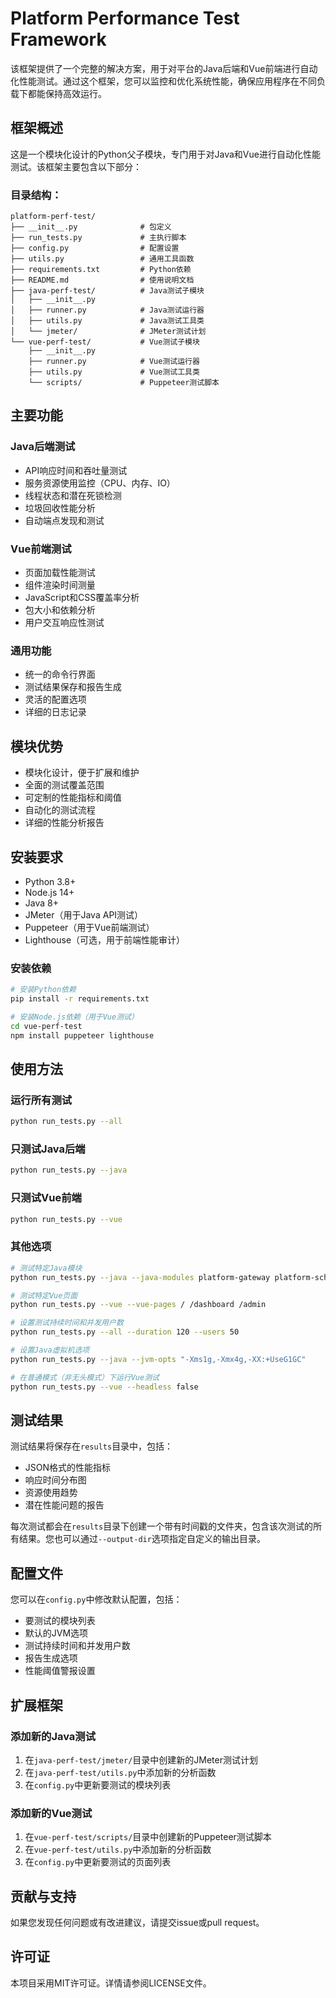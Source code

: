 # Platform Performance Test Framework

该框架提供了一个完整的解决方案，用于对平台的Java后端和Vue前端进行自动化性能测试。通过这个框架，您可以监控和优化系统性能，确保应用程序在不同负载下都能保持高效运行。

## 框架概述

这是一个模块化设计的Python父子模块，专门用于对Java和Vue进行自动化性能测试。该框架主要包含以下部分：

### 目录结构：
```
platform-perf-test/
├── __init__.py              # 包定义
├── run_tests.py             # 主执行脚本
├── config.py                # 配置设置
├── utils.py                 # 通用工具函数
├── requirements.txt         # Python依赖
├── README.md                # 使用说明文档
├── java-perf-test/          # Java测试子模块
│   ├── __init__.py
│   ├── runner.py            # Java测试运行器
│   ├── utils.py             # Java测试工具类
│   └── jmeter/              # JMeter测试计划
└── vue-perf-test/           # Vue测试子模块
    ├── __init__.py
    ├── runner.py            # Vue测试运行器
    ├── utils.py             # Vue测试工具类
    └── scripts/             # Puppeteer测试脚本
```

## 主要功能

### Java后端测试
- API响应时间和吞吐量测试
- 服务资源使用监控（CPU、内存、IO）
- 线程状态和潜在死锁检测
- 垃圾回收性能分析
- 自动端点发现和测试

### Vue前端测试
- 页面加载性能测试
- 组件渲染时间测量
- JavaScript和CSS覆盖率分析
- 包大小和依赖分析
- 用户交互响应性测试

### 通用功能
- 统一的命令行界面
- 测试结果保存和报告生成
- 灵活的配置选项
- 详细的日志记录

## 模块优势
- 模块化设计，便于扩展和维护
- 全面的测试覆盖范围
- 可定制的性能指标和阈值
- 自动化的测试流程
- 详细的性能分析报告

## 安装要求

- Python 3.8+
- Node.js 14+
- Java 8+
- JMeter（用于Java API测试）
- Puppeteer（用于Vue前端测试）
- Lighthouse（可选，用于前端性能审计）

### 安装依赖

```bash
# 安装Python依赖
pip install -r requirements.txt

# 安装Node.js依赖（用于Vue测试）
cd vue-perf-test
npm install puppeteer lighthouse
```

## 使用方法

### 运行所有测试

```bash
python run_tests.py --all
```

### 只测试Java后端

```bash
python run_tests.py --java
```

### 只测试Vue前端

```bash
python run_tests.py --vue
```

### 其他选项

```bash
# 测试特定Java模块
python run_tests.py --java --java-modules platform-gateway platform-scheduler

# 测试特定Vue页面
python run_tests.py --vue --vue-pages / /dashboard /admin

# 设置测试持续时间和并发用户数
python run_tests.py --all --duration 120 --users 50

# 设置Java虚拟机选项
python run_tests.py --java --jvm-opts "-Xms1g,-Xmx4g,-XX:+UseG1GC"

# 在普通模式（非无头模式）下运行Vue测试
python run_tests.py --vue --headless false
```

## 测试结果

测试结果将保存在`results`目录中，包括：

- JSON格式的性能指标
- 响应时间分布图
- 资源使用趋势
- 潜在性能问题的报告

每次测试都会在`results`目录下创建一个带有时间戳的文件夹，包含该次测试的所有结果。您也可以通过`--output-dir`选项指定自定义的输出目录。

## 配置文件

您可以在`config.py`中修改默认配置，包括：

- 要测试的模块列表
- 默认的JVM选项
- 测试持续时间和并发用户数
- 报告生成选项
- 性能阈值警报设置

## 扩展框架

### 添加新的Java测试

1. 在`java-perf-test/jmeter/`目录中创建新的JMeter测试计划
2. 在`java-perf-test/utils.py`中添加新的分析函数
3. 在`config.py`中更新要测试的模块列表

### 添加新的Vue测试

1. 在`vue-perf-test/scripts/`目录中创建新的Puppeteer测试脚本
2. 在`vue-perf-test/utils.py`中添加新的分析函数
3. 在`config.py`中更新要测试的页面列表

## 贡献与支持

如果您发现任何问题或有改进建议，请提交issue或pull request。

## 许可证

本项目采用MIT许可证。详情请参阅LICENSE文件。
